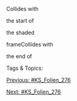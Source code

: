 Collides with
the start of
the shaded
frameCollides with
the end of

   Tags & Topics:
   

[Previous: #KS_Folien_276](KS_Folien_276.md)

[Next: #KS_Folien_276](KS_Folien_276.md)